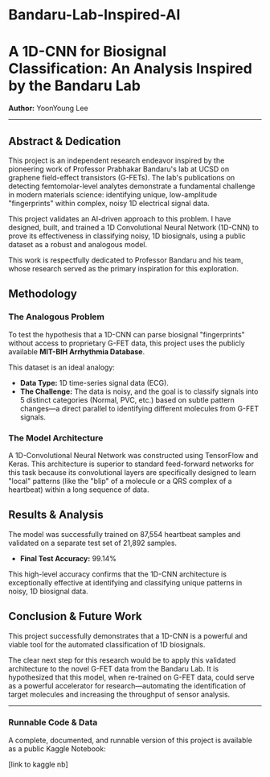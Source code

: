 # Bandaru-Lab-Inspired-AI
# A 1D-CNN for Biosignal Classification: An Analysis Inspired by the Bandaru Lab

**Author:** YoonYoung Lee

---

## Abstract & Dedication

This project is an independent research endeavor inspired by the pioneering work of Professor Prabhakar Bandaru's lab at UCSD on graphene field-effect transistors (G-FETs). The lab's publications on detecting femtomolar-level analytes demonstrate a fundamental challenge in modern materials science: identifying unique, low-amplitude "fingerprints" within complex, noisy 1D electrical signal data.

This project validates an AI-driven approach to this problem. I have designed, built, and trained a 1D Convolutional Neural Network (1D-CNN) to prove its effectiveness in classifying noisy, 1D biosignals, using a public dataset as a robust and analogous model.

This work is respectfully dedicated to Professor Bandaru and his team, whose research served as the primary inspiration for this exploration.

## Methodology

### The Analogous Problem
To test the hypothesis that a 1D-CNN can parse biosignal "fingerprints" without access to proprietary G-FET data, this project uses the publicly available **MIT-BIH Arrhythmia Database**.

This dataset is an ideal analogy:
* **Data Type:** 1D time-series signal data (ECG).
* **The Challenge:** The data is noisy, and the goal is to classify signals into 5 distinct categories (Normal, PVC, etc.) based on subtle pattern changes—a direct parallel to identifying different molecules from G-FET signals.

### The Model Architecture
A 1D-Convolutional Neural Network was constructed using TensorFlow and Keras. This architecture is superior to standard feed-forward networks for this task because its convolutional layers are specifically designed to learn "local" patterns (like the "blip" of a molecule or a QRS complex of a heartbeat) within a long sequence of data.

## Results & Analysis

The model was successfully trained on 87,554 heartbeat samples and validated on a separate test set of 21,892 samples.

* **Final Test Accuracy:** 99.14%

This high-level accuracy confirms that the 1D-CNN architecture is exceptionally effective at identifying and classifying unique patterns in noisy, 1D biosignal data.



## Conclusion & Future Work

This project successfully demonstrates that a 1D-CNN is a powerful and viable tool for the automated classification of 1D biosignals.

The clear next step for this research would be to apply this validated architecture to the novel G-FET data from the Bandaru Lab. It is hypothesized that this model, when re-trained on G-FET data, could serve as a powerful accelerator for research—automating the identification of target molecules and increasing the throughput of sensor analysis.

---

### Runnable Code & Data
A complete, documented, and runnable version of this project is available as a public Kaggle Notebook:

[link to kaggle nb]

